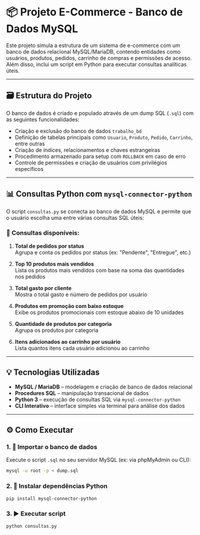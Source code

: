 # 📦 Projeto E-Commerce - Banco de Dados MySQL

Este projeto simula a estrutura de um sistema de e-commerce com um banco de dados relacional MySQL/MariaDB, contendo entidades como usuários, produtos, pedidos, carrinho de compras e permissões de acesso. Além disso, inclui um script em Python para executar consultas analíticas úteis.

---

## 🗃️ Estrutura do Projeto

O banco de dados é criado e populado através de um dump SQL (`.sql`) com as seguintes funcionalidades:

- Criação e exclusão do banco de dados `trabalho_bd`
- Definição de tabelas principais como `Usuario`, `Produto`, `Pedido`, `Carrinho`, entre outras
- Criação de índices, relacionamentos e chaves estrangeiras
- Procedimento armazenado para setup com `ROLLBACK` em caso de erro
- Controle de permissões e criação de usuários com privilégios específicos

---

## 📊 Consultas Python com `mysql-connector-python`

O script `consultas.py` se conecta ao banco de dados MySQL e permite que o usuário escolha uma entre várias consultas SQL úteis:

### 🔎 Consultas disponíveis:

1. **Total de pedidos por status**  
   Agrupa e conta os pedidos por status (ex: "Pendente", "Entregue", etc.)

2. **Top 10 produtos mais vendidos**  
   Lista os produtos mais vendidos com base na soma das quantidades nos pedidos

3. **Total gasto por cliente**  
   Mostra o total gasto e número de pedidos por usuário

4. **Produtos em promoção com baixo estoque**  
   Exibe os produtos promocionais com estoque abaixo de 10 unidades

5. **Quantidade de produtos por categoria**  
   Agrupa os produtos por categoria

6. **Itens adicionados ao carrinho por usuário**  
   Lista quantos itens cada usuário adicionou ao carrinho

---

## 💡 Tecnologias Utilizadas

- **MySQL / MariaDB** – modelagem e criação de banco de dados relacional
- **Procedures SQL** – manipulação transacional de dados
- **Python 3** – execução de consultas SQL via `mysql-connector-python`
- **CLI Interativo** – interface simples via terminal para análise dos dados

---

## ⚙️ Como Executar

### 1. 🧱 Importar o banco de dados

Execute o script `.sql` no seu servidor MySQL (ex: via phpMyAdmin ou CLI):

```bash
mysql -u root -p < dump.sql
```

### 2. 🐍 Instalar dependências Python

```bash
pip install mysql-connector-python
```

### 3. ▶️ Executar script

```bash
python consultas.py
```


